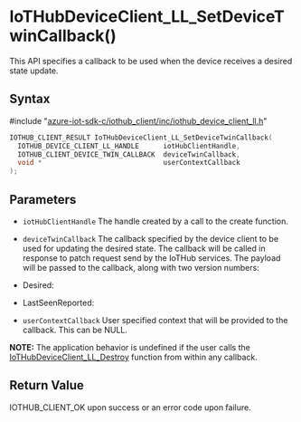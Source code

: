 # IoTHubDeviceClient_LL_SetDeviceTwinCallback()

This API specifies a callback to be used when the device receives a desired state update.

## Syntax

\#include "[azure-iot-sdk-c/iothub_client/inc/iothub_device_client_ll.h](../iothub-device-client-ll-h.md)"  
```C
IOTHUB_CLIENT_RESULT IoTHubDeviceClient_LL_SetDeviceTwinCallback(
  IOTHUB_DEVICE_CLIENT_LL_HANDLE      iotHubClientHandle,
  IOTHUB_CLIENT_DEVICE_TWIN_CALLBACK  deviceTwinCallback,
  void *                              userContextCallback
);
```

## Parameters
* `iotHubClientHandle` The handle created by a call to the create function. 

* `deviceTwinCallback` The callback specified by the device client to be used for updating the desired state. The callback will be called in response to patch request send by the IoTHub services. The payload will be passed to the callback, along with two version numbers:

* Desired:

* LastSeenReported: 

* `userContextCallback` User specified context that will be provided to the callback. This can be NULL.

**NOTE:** The application behavior is undefined if the user calls the [IoTHubDeviceClient_LL_Destroy](../iothub-device-client-ll-h/iothubdeviceclient-ll-destroy.md) function from within any callback.

## Return Value
IOTHUB_CLIENT_OK upon success or an error code upon failure.

